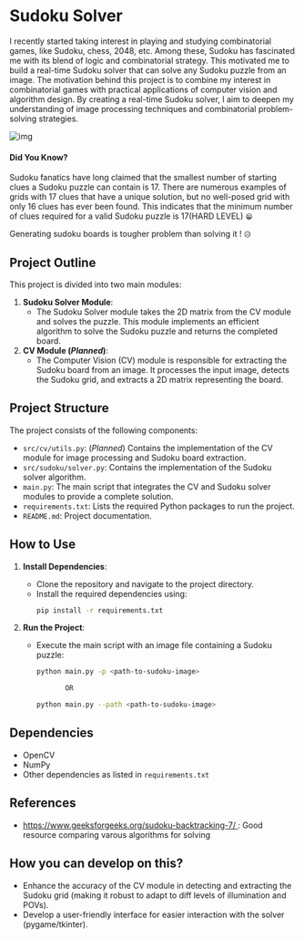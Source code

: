 # Sudoku Solver

I recently started taking interest in playing and studying combinatorial games, like Sudoku, chess, 2048, etc. Among these, Sudoku has fascinated me with its blend of logic and combinatorial strategy. This motivated me to build a real-time Sudoku solver that can solve any Sudoku puzzle from an image.
The motivation behind this project is to combine my interest in combinatorial games with practical applications of computer vision and algorithm design. By creating a real-time Sudoku solver, I aim to deepen my understanding of image processing techniques and combinatorial problem-solving strategies.

![img]()

#### Did You Know?

Sudoku fanatics have long claimed that the smallest number of starting clues a Sudoku puzzle can contain is 17. There are numerous examples of grids with 17 clues that have a unique solution, but no well-posed grid with only 16 clues has ever been found. This indicates that the minimum number of clues required for a valid Sudoku puzzle is 17(HARD LEVEL) `😁`

Generating sudoku boards is tougher problem than solving it ! `😥`

## Project Outline

This project is divided into two main modules:

1. **Sudoku Solver Module**:
   * The Sudoku Solver module takes the 2D matrix from the CV module and solves the puzzle. This module implements an efficient algorithm to solve the Sudoku puzzle and returns the completed board.
2. **CV Module (***Planned***)**:
   * The Computer Vision (CV) module is responsible for extracting the Sudoku board from an image. It processes the input image, detects the Sudoku grid, and extracts a 2D matrix representing the board.

## Project Structure

The project consists of the following components:

- `src/cv/utils.py`: (*Planned*) Contains the implementation of the CV module for image processing and Sudoku board extraction.
- `src/sudoku/solver.py`: Contains the implementation of the Sudoku solver algorithm.
- `main.py`: The main script that integrates the CV and Sudoku solver modules to provide a complete solution.
- `requirements.txt`: Lists the required Python packages to run the project.
- `README.md`: Project documentation.

## How to Use

1. **Install Dependencies**:

   - Clone the repository and navigate to the project directory.
   - Install the required dependencies using:
     ```bash
     pip install -r requirements.txt
     ```
2. **Run the Project**:

   - Execute the main script with an image file containing a Sudoku puzzle:

     ```bash
     python main.py -p <path-to-sudoku-image>

     		OR

     python main.py --path <path-to-sudoku-image>
     ```

## Dependencies

- OpenCV
- NumPy
- Other dependencies as listed in `requirements.txt`

## References

* [https://www.geeksforgeeks.org/sudoku-backtracking-7/ ](https://www.geeksforgeeks.org/sudoku-backtracking-7/): Good resource comparing varous algorithms for solving

## How you can develop on this?

- Enhance the accuracy of the CV module in detecting and extracting the Sudoku grid (making it robust to adapt to diff levels of illumination and POVs).
- Develop a user-friendly interface for easier interaction with the solver (pygame/tkinter).
